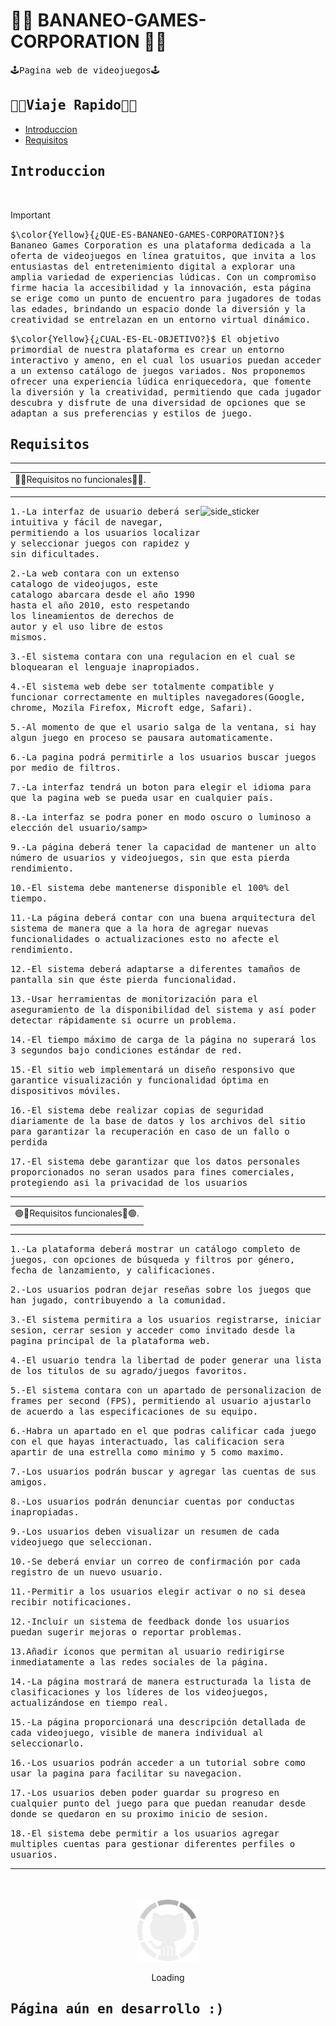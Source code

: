 # 🍌🐲 BANANEO-GAMES-CORPORATION 🐲🍌
<samp>🕹️Pagina web de videojuegos🕹️</samp>


## <samp>💨🚀Viaje Rapido🚀💨</samp>

- [Introduccion](#introduccion)
- [Requisitos](#requisitos)


## <samp>Introduccion</samp>
<br>

> [!IMPORTANT]
>
> <samp>$\color{Yellow}{¿QUE-ES-BANANEO-GAMES-CORPORATION?}$ Bananeo Games Corporation es una plataforma dedicada a la oferta de videojuegos en línea gratuitos, que invita a los entusiastas del entretenimiento digital a explorar una amplia variedad de experiencias lúdicas. Con un compromiso firme hacia la accesibilidad y la innovación, esta página se erige como un punto de encuentro para jugadores de todas las edades, brindando un espacio donde la diversión y la creatividad se entrelazan en un entorno virtual dinámico.</samp>
>
> <samp>$\color{Yellow}{¿CUAL-ES-EL-OBJETIVO?}$ El objetivo primordial de nuestra plataforma es crear un entorno interactivo y ameno, en el cual los usuarios puedan acceder a un extenso catálogo de juegos variados. Nos proponemos ofrecer una experiencia lúdica enriquecedora, que fomente la diversión y la creatividad, permitiendo que cada jugador descubra y disfrute de una diversidad de opciones que se adaptan a sus preferencias y estilos de juego.</samp>



## <samp>Requisitos</samp>
___

<table><tr><td>🔴🐲Requisitos no funcionales🐲🔴.</td></tr></table>

___

<img align="right" width=200px height=200px alt="side_sticker" src="https://media.giphy.com/media/TEnXkcsHrP4YedChhA/giphy.gif" />

<samp>1.-La interfaz de usuario deberá ser intuitiva y fácil de navegar, permitiendo a los usuarios localizar y seleccionar juegos con rapidez y sin dificultades.</samp>

<samp>2.-La web contara con un extenso catalogo de videojugos, este catalogo abarcara desde el año 1990 hasta el año 2010, esto respetando los lineamientos de derechos de autor y el uso libre de estos mismos.</samp>

<samp>3.-El sistema contara con una regulacion en el cual se bloquearan el lenguaje inapropiados.</samp>

<samp>4.-El sistema web debe ser totalmente compatible y funcionar correctamente en multiples navegadores(Google, chrome, Mozila Firefox, Microft edge, Safari).</samp>

<samp>5.-Al momento de que el usario salga de la ventana, si hay algun juego en proceso se pausara automaticamente.</samp>

<samp>6.-La pagina podrá permitirle a los usuarios buscar juegos por medio de filtros.</samp>

<samp>7.-La interfaz tendrá un boton para elegir el idioma para que la pagina web se pueda usar en cualquier país.</samp>

<samp>8.-La interfaz se podra poner en modo oscuro o luminoso a elección del usuario/samp>

<samp>9.-La página deberá tener la capacidad de mantener un alto número de usuarios y videojuegos, sin que esta pierda rendimiento.</samp>

<samp>10.-El sistema debe mantenerse disponible el 100% del tiempo.</samp>

<samp>11.-La página deberá contar con una buena arquitectura del sistema de manera que a la hora de agregar nuevas funcionalidades o actualizaciones esto no afecte el rendimiento.</samp>

<samp>12.-El sistema deberá adaptarse a diferentes tamaños de pantalla sin que éste pierda funcionalidad.</samp>

<samp>13.-Usar herramientas de monitorización para el aseguramiento de la disponibilidad del sistema y así poder detectar rápidamente si ocurre un problema.</samp>

<samp>14.-El tiempo máximo de carga de la página no superará los 3 segundos bajo condiciones estándar de red.</samp>

<samp>15.-El sitio web implementará un diseño responsivo que garantice visualización y funcionalidad óptima en dispositivos móviles.</samp>

<samp>16.-El sistema debe realizar copias de seguridad diariamente de la base de datos y los archivos del sitio para garantizar la recuperación en caso de un fallo o perdida</samp>

<samp>17.-El sistema debe garantizar que los datos personales proporcionados no seran usados para fines comerciales, protegiendo asi la privacidad de los usuarios</samp>

___

<table><tr><td>🟢🐲Requisitos funcionales🐲🟢.</td></tr></table>

___
<samp>1.-La plataforma deberá mostrar un catálogo completo de juegos, con opciones de búsqueda y filtros por género, fecha de lanzamiento, y calificaciones.</samp>

<samp>2.-Los usuarios podran dejar reseñas sobre los juegos que han jugado, contribuyendo a la comunidad.</samp>

<samp>3.-El sistema permitira a los usuarios registrarse, iniciar sesion, cerrar sesion y acceder como invitado desde la pagina principal de la plataforma web.</samp>

<samp>4.-El usuario tendra la libertad de poder generar una lista de los titulos de su agrado/juegos favoritos.</samp>

<samp>5.-El sistema contara con un apartado de personalizacion de frames per second (FPS), permitiendo al usuario ajustarlo de acuerdo a las especificaciones de su equipo.</samp>

<samp>6.-Habra un apartado en el que podras calificar cada juego con el que hayas interactuado, las calificacion sera apartir de una estrella como minimo y 5 como maximo.</samp>

<samp>7.-Los usuarios podrán buscar y agregar las cuentas de sus amigos.</samp>

<samp>8.-Los usuarios podrán denunciar cuentas por conductas inapropiadas.</samp>

<samp>9.-Los usuarios deben visualizar un resumen de cada videojuego que seleccionan.</samp>

<samp>10.-Se deberá enviar un correo de confirmación por cada registro de un nuevo usuario.</samp>

<samp>11.-Permitir a los usuarios elegir activar o no si desea recibir notificaciones.</samp>

<samp>12.-Incluir un sistema de feedback donde los usuarios puedan sugerir mejoras o reportar problemas.</samp>

<samp>13.Añadir íconos que permitan al usuario redirigirse inmediatamente a las redes sociales de la página.</samp>

<samp>14.-La página mostrará de manera estructurada la lista de clasificaciones y los líderes de los videojuegos, actualizándose en tiempo real.</samp>

<samp>15.-La página proporcionará una descripción detallada de cada videojuego, visible de manera individual al seleccionarlo.</samp>

<samp>16.-Los usuarios podrán acceder a un tutorial sobre como usar la pagina para facilitar su navegacion.</samp>

<samp>17.-Los usuarios deben poder guardar su progreso en cualquier punto del juego para que puedan reanudar desde donde se quedaron en su proximo inicio de sesion.</samp>

<samp>18.-El sistema debe permitir a los usuarios agregar multiples cuentas para gestionar diferentes perfiles o usuarios.</samp>


____              
<br>
        <br>
    </div>
    <div align=center>
        <img src="https://raw.githubusercontent.com/AhmedFathyDev/AhmedFathyDev/main/GitHub.gif" alt="GitHub Octocat Logo" height="100">
        <p>Loading</p>
    </div>
</div>

## <samp>Página aún en desarrollo :) </samp>

